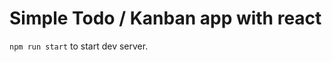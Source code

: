 Simple Todo / Kanban app with react
==================================


`npm run start` to start dev server.
